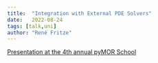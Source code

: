 ```yaml
---
title:  "Integration with External PDE Solvers"
date:   2022-08-24
tags: [talk,uni]
author: "René Fritze"
---
```


[Presentation at the 4th annual pyMOR School](https://rene.fritze.me/22-pymor-school/)
